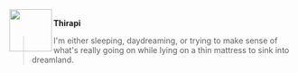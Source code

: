 <img align="left" height="75px" width="75px" src="https://cdna.artstation.com/p/assets/images/images/035/589/978/original/pixel-jeff-dream2.gif?1615369313">

**Thirapi** <img height="16px" src="https://thiraph.vercel.app/favicon.ico" />

>I'm either sleeping, daydreaming, or trying to make sense of what's really going on while lying on a thin mattress to sink into dreamland.
